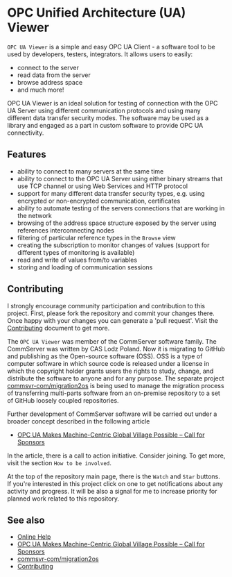 # OPC Unified Architecture (UA) Viewer

`OPC UA Viewer` is a simple and easy OPC UA Client - a software tool to be used by developers, testers, integrators. It allows users to easily:

- connect to the server
- read data from the server
- browse address space
- and much more!

OPC UA Viewer is an ideal solution for testing of connection with the OPC UA Server using different communication protocols and using many different data transfer security modes. The software may be used as a library and engaged as a part in custom software to provide OPC UA connectivity.

## Features

- ability to connect to many servers at the same time
- ability to connect to the OPC UA Server using either binary streams that use TCP channel or using Web Services and HTTP protocol
- support for many different data transfer security types, e.g. using encrypted or non-encrypted communication, certificates
- ability to automate testing of the servers connections that are working in the network
- browsing of the address space structure exposed by the server using references interconnecting nodes
- filtering of particular reference types in the `Browse` view
- creating the subscription to monitor changes of values (support for different types of monitoring is available)
- read and write of values from/to variables
- storing and loading of communication sessions

## Contributing

I strongly encourage community participation and contribution to this project. First, please fork the repository and commit your changes there. Once happy with your changes you can generate a 'pull request'. Visit the [Contributing](https://github.com/mpostol/.github/blob/master/CONTRIBUTING.md) document to get more.

The `OPC UA Viewer` was member of the CommServer software family. The CommServer was written by CAS Lodz Poland. Now it is migrating to GitHub and publishing as the Open-source software (OSS). OSS is a type of computer software in which source code is released under a license in which the copyright holder grants users the rights to study, change, and distribute the software to anyone and for any purpose. The separate project [commsvr-com/migration2os](https://github.com/commsvr-com/migration2os) is being used to manage the migration process of transferring multi-parts software from an on-premise repository to a set of GitHub loosely coupled repositories.

Further development of CommServer software will be carried out under a broader concept described in the following article

- [OPC UA Makes Machine-Centric Global Village Possible – Call for Sponsors](https://mpostol.wordpress.com/2020/01/03/opc-ua-makes-machine-centric-global-village-possible-call-for-sponsors/)

In the article, there is a call to action initiative. Consider joining. To get more, visit the section `How to be involved`.

At the top of the repository main page, there is the `Watch` and `Star` buttons.  If you're interested in this project click on one to get notifications about any activity and progress. It will be also a signal for me to increase priority for planned work related to this repository.

## See also
- [Online Help](https://commsvr-com.github.io/Documentation/Help)
- [OPC UA Makes Machine-Centric Global Village Possible – Call for Sponsors](https://mpostol.wordpress.com/2020/01/03/opc-ua-makes-machine-centric-global-village-possible-call-for-sponsors/)
- [commsvr-com/migration2os](https://github.com/commsvr-com/migration2os)
- [Contributing](https://github.com/mpostol/.github/blob/master/CONTRIBUTING.md) 
